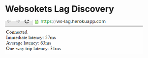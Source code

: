 # Websokets Lag Discovery

![Websokets Lag Discovery example](https://raw.githubusercontent.com/dnbard/websockets-lag/master/images/20160531.gif)